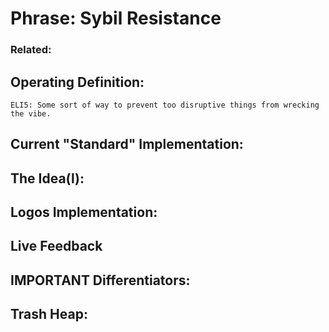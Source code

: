 # Phrase: Sybil Resistance

### Related: 

## Operating Definition: 

	ELI5: Some sort of way to prevent too disruptive things from wrecking the vibe.

## Current "Standard" Implementation: 

## The Idea(l):

## Logos Implementation:

## Live Feedback

## IMPORTANT Differentiators:

## Trash Heap: